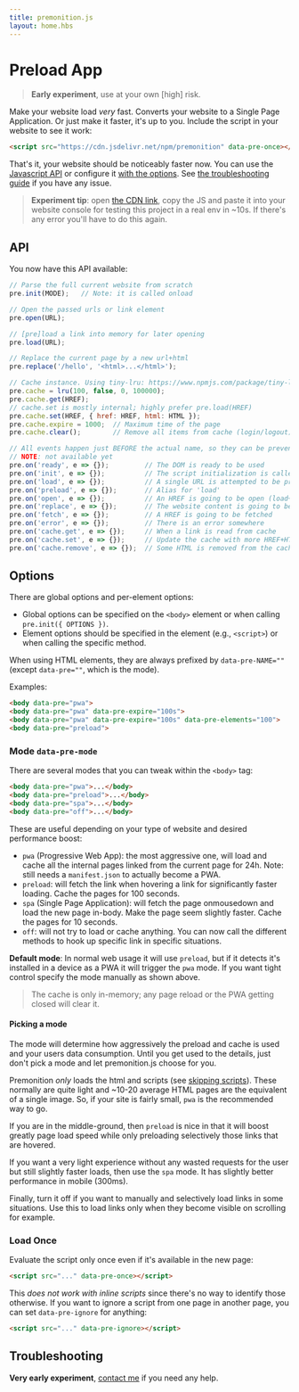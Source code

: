 ```yaml
---
title: premonition.js
layout: home.hbs
---
```


# Preload App

> **Early experiment**, use at your own [high] risk.

Make your website load *very* fast. Converts your website to a Single Page Application. Or just make it faster, it's up to you. Include the script in your website to see it work:

```html
<script src="https://cdn.jsdelivr.net/npm/premonition" data-pre-once></script>
```

That's it, your website should be noticeably faster now. You can use the [Javascript API](#api) or configure it [with the options](#options). See [the troubleshooting guide](#troubleshooting) if you have any issue.

> **Experiment tip**: open [the CDN link](https://cdn.jsdelivr.net/npm/premonition), copy the JS and paste it into your website console for testing this project in a real env in ~10s. If there's any error you'll have to do this again.



## API

You now have this API available:

```js
// Parse the full current website from scratch
pre.init(MODE);   // Note: it is called onload

// Open the passed urls or link element
pre.open(URL);

// [pre]load a link into memory for later opening
pre.load(URL);

// Replace the current page by a new url+html
pre.replace('/hello', '<html>...</html>');

// Cache instance. Using tiny-lru: https://www.npmjs.com/package/tiny-lru
pre.cache = lru(100, false, 0, 100000);
pre.cache.get(HREF);
// cache.set is mostly internal; highly prefer pre.load(HREF)
pre.cache.set(HREF, { href: HREF, html: HTML });
pre.cache.expire = 1000;  // Maximum time of the page
pre.cache.clear();        // Remove all items from cache (login/logout)

// All events happen just BEFORE the actual name, so they can be prevented
// NOTE: not available yet
pre.on('ready', e => {});         // The DOM is ready to be used
pre.on('init', e => {});          // The script initialization is called
pre.on('load', e => {});          // A single URL is attempted to be preloaded
pre.on('preload', e => {});       // Alias for 'load'
pre.on('open', e => {});          // An HREF is going to be open (load+replace)
pre.on('replace', e => {});       // The website content is going to be updated
pre.on('fetch', e => {});         // A HREF is going to be fetched
pre.on('error', e => {});         // There is an error somewhere
pre.on('cache.get', e => {});     // When a link is read from cache
pre.on('cache.set', e => {});     // Update the cache with more HREF+HTML
pre.on('cache.remove', e => {});  // Some HTML is removed from the cache
```



## Options

There are global options and per-element options:

- Global options can be specified on the `<body>` element or when calling `pre.init({ OPTIONS })`.
- Element options should be specified in the element (e.g., `<script>`) or when calling the specific method.

When using HTML elements, they are always prefixed by `data-pre-NAME=""` (except `data-pre=""`, which is the mode).

Examples:

```html
<body data-pre="pwa">
<body data-pre="pwa" data-pre-expire="100s">
<body data-pre="pwa" data-pre-expire="100s" data-pre-elements="100">
<body data-pre="preload">
```



### Mode `data-pre-mode`

There are several modes that you can tweak within the `<body>` tag:

```html
<body data-pre="pwa">...</body>
<body data-pre="preload">...</body>
<body data-pre="spa">...</body>
<body data-pre="off">...</body>
```

These are useful depending on your type of website and desired performance boost:

- `pwa` (Progressive Web App): the most aggressive one, will load and cache all the internal pages linked from the current page for 24h. Note: still needs a `manifest.json` to actually become a PWA.
- `preload`: will fetch the link when hovering a link for significantly faster loading. Cache the pages for 100 seconds.
- `spa` (Single Page Application): will fetch the page onmousedown and load the new page in-body. Make the page seem slightly faster. Cache the pages for 10 seconds.
- `off`: will not try to load or cache anything. You can now call the different methods to hook up specific link in specific situations.

**Default mode**: In normal web usage it will use `preload`, but if it detects it's installed in a device as a PWA it will trigger the `pwa` mode. If you want tight control specify the mode manually as shown above.

> The cache is only in-memory; any page reload or the PWA getting closed will clear it.

#### Picking a mode

The mode will determine how aggressively the preload and cache is used and your users data consumption. Until you get used to the details, just don't pick a mode and let premonition.js choose for you.

Premonition *only* loads the html and scripts (see [skipping scripts](#load-once)). These normally are quite light and ~10-20 average HTML pages are the equivalent of a single image. So, if your site is fairly small, `pwa` is the recommended way to go.

If you are in the middle-ground, then `preload` is nice in that it will boost greatly page load speed while only preloading selectively those links that are hovered.

If you want a very light experience without any wasted requests for the user but still slightly faster loads, then use the `spa` mode. It has slightly better performance in mobile (300ms).

Finally, turn it off if you want to manually and selectively load links in some situations. Use this to load links only when they become visible on scrolling for example.



### Load Once

Evaluate the script only once even if it's available in the new page:

```html
<script src="..." data-pre-once></script>
```

This *does not work with inline scripts* since there's no way to identify those otherwise. If you want to ignore a script from one page in another page, you can set `data-pre-ignore` for anything:

```html
<script src="..." data-pre-ignore></script>
```





## Troubleshooting

**Very early experiment**, [contact me](https://francisco.io/) if you need any help.
